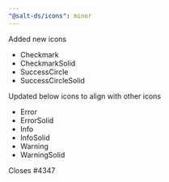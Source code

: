 ```yaml
---
"@salt-ds/icons": minor
---
```


Added new icons

- Checkmark
- CheckmarkSolid
- SuccessCircle
- SuccessCircleSolid

Updated below icons to align with other icons

- Error
- ErrorSolid
- Info
- InfoSolid
- Warning
- WarningSolid

Closes #4347
